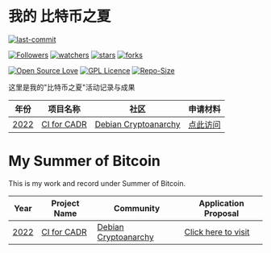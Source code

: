 # 我的 比特币之夏

[![last-commit](https://img.shields.io/github/last-commit/HollowMan6/My-Summer-of-Bitcoin)](../../graphs/commit-activity)

[![Followers](https://img.shields.io/github/followers/HollowMan6?style=social)](https://github.com/HollowMan6?tab=followers)
[![watchers](https://img.shields.io/github/watchers/HollowMan6/My-Summer-of-Bitcoin?style=social)](../../watchers)
[![stars](https://img.shields.io/github/stars/HollowMan6/My-Summer-of-Bitcoin?style=social)](../../stargazers)
[![forks](https://img.shields.io/github/forks/HollowMan6/My-Summer-of-Bitcoin?style=social)](../../network/members)

[![Open Source Love](https://img.shields.io/badge/-%E2%9D%A4%20Open%20Source-Green?style=flat-square&logo=Github&logoColor=white&link=https://hollowman6.github.io/fund.html)](https://hollowman6.github.io/fund.html)
[![GPL Licence](https://img.shields.io/badge/license-GPL-blue)](https://opensource.org/licenses/GPL-3.0/)
[![Repo-Size](https://img.shields.io/github/repo-size/HollowMan6/My-Summer-of-Bitcoin.svg)](../../archive/master.zip)

这里是我的"比特币之夏"活动记录与成果

|  年份   |  项目名称  | 社区 | 申请材料 |
|  ----  | ----  |  ----  | ----  |
| [2022](https://www.summerofbitcoin.org/2022-project-ideas)  | [CI for CADR](https://www.summerofbitcoin.org/project-ideas-details?recordId=recaklAlmMd5cHfdq) | [Debian Cryptoanarchy](https://github.com/debian-cryptoanarchy) | [点此访问](2022-Cryptoanarchy-Debian/Proposal.pdf) |

# My Summer of Bitcoin
This is my work and record under Summer of Bitcoin.

|  Year   |  Project Name  | Community |  Application Proposal  |
|  ----  | ----  |  ----  | ----  |
| [2022](https://www.summerofbitcoin.org/2022-project-ideas)  | [CI for CADR](https://www.summerofbitcoin.org/project-ideas-details?recordId=recaklAlmMd5cHfdq) | [Debian Cryptoanarchy](https://github.com/debian-cryptoanarchy) | [Click here to visit](2022-Cryptoanarchy-Debian/Proposal.pdf) |
